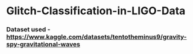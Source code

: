 # Glitch-Classification-in-LIGO-Data


### Dataset used - https://www.kaggle.com/datasets/tentotheminus9/gravity-spy-gravitational-waves

